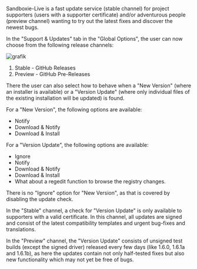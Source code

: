 Sandboxie-Live is a fast update service (stable channel) for project supporters (users with a supporter certificate) and/or adventurous people (preview channel) wanting to try out the latest fixes and discover the newest bugs.

In the "Support & Updates" tab in the "Global Options", the user can now choose from the following release channels:

![grafik](https://user-images.githubusercontent.com/3890945/208420986-d28373f1-8584-4455-ae39-83d2e9eec78d.png)

1. Stable - GitHub Releases
2. Preview - GitHub Pre-Releases

There the user can also select how to behave when a "New Version" (where an installer is available) or a "Version Update" (where only individual files of the existing installation will be updated) is found.

For a "New Version", the following options are available:
- Notify
- Download & Notify
- Download & Install

For a "Version Update", the following options are available:
- Ignore
- Notify
- Download & Notify
- Download & Install
- What about a regedit function to browse the registry changes.

There is no "Ignore" option for "New Version", as that is covered by disabling the update check.

In the "Stable" channel, a check for "Version Update" is only available to supporters with a valid certificate. In this channel, all updates are signed and consist of the latest compatibility templates and urgent bug-fixes and translations.

In the "Preview" channel, the "Version Update" consists of unsigned test builds (except the signed driver) released every few days (like 1.6.0, 1.6.1a and 1.6.1b), as here the updates contain not only half-tested fixes but also new functionality which may not yet be free of bugs.

